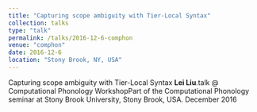 ```yaml
---
title: "Capturing scope ambiguity with Tier-Local Syntax"
collection: talks
type: "talk"
permalink: /talks/2016-12-6-comphon
venue: "comphon"
date: 2016-12-6
location: "Stony Brook, NY, USA"
---
```


Capturing scope ambiguity with Tier-Local Syntax <b>Lei Liu</b>.talk @ Computational Phonology WorkshopPart of the Computational Phonology seminar at Stony Brook University, Stony Brook, USA. December 2016
